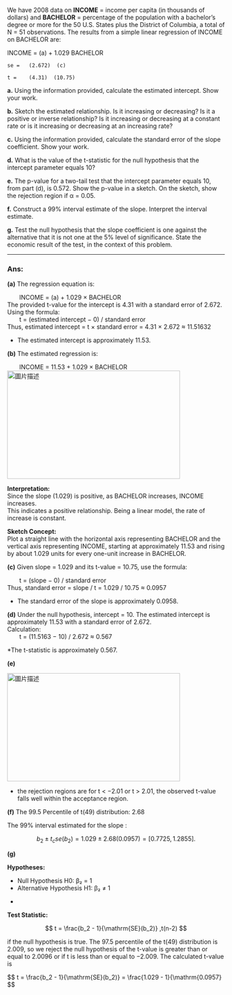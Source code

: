We have 2008 data on **INCOME** = income per capita (in thousands of dollars) and **BACHELOR** = percentage of the population with a bachelor’s degree or more for the 50 U.S. States plus the District of Columbia, a total of N = 51 observations. The results from a simple linear regression of INCOME on BACHELOR are:

INCOME = (a) + 1.029 BACHELOR

    se =   (2.672)  (c)

    t =    (4.31)  (10.75)

**a.** Using the information provided, calculate the estimated intercept. Show your work.

**b.** Sketch the estimated relationship. Is it increasing or decreasing? Is it a positive or inverse relationship? Is it increasing or decreasing at a constant rate or is it increasing or decreasing at an increasing rate?

**c.** Using the information provided, calculate the standard error of the slope coefficient. Show your work.

**d.** What is the value of the t-statistic for the null hypothesis that the intercept parameter equals 10?

**e.** The p-value for a two-tail test that the intercept parameter equals 10, from part (d), is 0.572. Show the p-value in a sketch. On the sketch, show the rejection region if α = 0.05.

**f.** Construct a 99% interval estimate of the slope. Interpret the interval estimate.

**g.** Test the null hypothesis that the slope coefficient is one against the alternative that it is not one at the 5% level of significance. State the economic result of the test, in the context of this problem.

---
### Ans:

**(a)**
The regression equation is:

  INCOME = (a) + 1.029 × BACHELOR  
The provided t-value for the intercept is 4.31 with a standard error of 2.672.  
Using the formula:  
  t = (estimated intercept − 0) / standard error  
Thus, estimated intercept = t × standard error = 4.31 × 2.672 ≈ 11.51632  

* The estimated intercept is approximately 11.53.

**(b)**
The estimated regression is:

  INCOME = 11.53 + 1.029 × BACHELOR  
<img src="https://github.com/user-attachments/assets/6ed35ff5-b685-4bc7-b0c2-2d2ac9d9410a" alt="圖片描述" width="400" height="250" />

**Interpretation:**  
Since the slope (1.029) is positive, as BACHELOR increases, INCOME increases.  
This indicates a positive relationship. Being a linear model, the rate of increase is constant.

**Sketch Concept:**  
Plot a straight line with the horizontal axis representing BACHELOR and the vertical axis representing INCOME, starting at approximately 11.53 and rising by about 1.029 units for every one-unit increase in BACHELOR.

**(c)**
Given slope = 1.029 and its t-value = 10.75, use the formula:  

  t = (slope − 0) / standard error  
Thus, standard error = slope / t = 1.029 / 10.75 ≈ 0.0957  

* The standard error of the slope is approximately 0.0958.

**(d)**
Under the null hypothesis, intercept = 10. The estimated intercept is approximately 11.53 with a standard error of 2.672.  
Calculation:  
  t = (11.5163 − 10) / 2.672 ≈ 0.567 

*The t-statistic is approximately 0.567.

**(e)** 

<img src="https://github.com/user-attachments/assets/5e093594-4029-46b0-8627-ab84365703ac" alt="圖片描述" width="400" height="250" />

* the rejection regions are for t < −2.01 or t > 2.01, the observed t-value falls well within the acceptance region.


**(f)**
The 99.5 Percentile of t(49) distribution: 2.68

The 99% interval estimated for the slope :

$$
\ b_2 ± t_c se(b_2) = 1.029 ± 2.68(0.0957) = [0.7725,1.2855].\
$$

**(g)** 

**Hypotheses:**
* Null Hypothesis H0: β₂ = 1
* Alternative Hypothesis H1: β₂ ≠ 1
- 
**Test Statistic:**

$$
t = \frac{b_2 - 1}{\mathrm{SE}(b_2)}    ,t(n-2)
$$

if the null hypothesis is true. The 97.5 percentile of the t(49) distribution  is 2.009, so we reject the null hypothesis of the t-value is greater than or equal to 2.0096 or if t is less than or equal to −2.009. The calculated t-value is 

$$
t = \frac{b_2 - 1}{\mathrm{SE}(b_2)}  = \frac{1.029 - 1}{\mathrm{0.0957} 
$$
